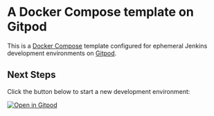 # A Docker Compose template on Gitpod

This is a [Docker Compose](https://docs.docker.com/compose/) template configured for ephemeral Jenkins development environments on [Gitpod](https://www.gitpod.io/).

## Next Steps

Click the button below to start a new development environment:

[![Open in Gitpod](https://gitpod.io/button/open-in-gitpod.svg)](https://gitpod.io/#https://github.com/gounthar/jenkins-docker-compose-gitpod)
